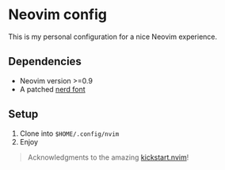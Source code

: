 # Neovim config

This is my personal configuration for a nice Neovim experience.

## Dependencies

- Neovim version >=0.9
- A patched [nerd font](https://www.nerdfonts.com/font-downloads)

## Setup

1. Clone into `$HOME/.config/nvim`
2. Enjoy

> Acknowledgments to the amazing
> [kickstart.nvim](https://github.com/nvim-lua/kickstart.nvim)!
